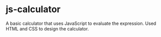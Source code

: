 # js-calculator

A basic calculator that uses JavaScript to evaluate the expression. Used HTML and CSS to design the calculator.
